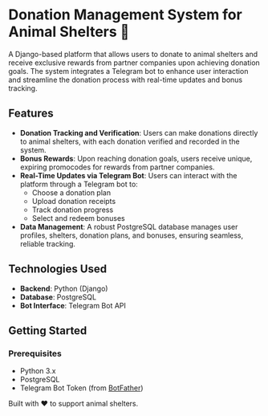 # Donation Management System for Animal Shelters 🐾

A Django-based platform that allows users to donate to animal shelters and receive exclusive rewards from partner companies upon achieving donation goals. The system integrates a Telegram bot to enhance user interaction and streamline the donation process with real-time updates and bonus tracking.

## Features

- **Donation Tracking and Verification**: Users can make donations directly to animal shelters, with each donation verified and recorded in the system.
- **Bonus Rewards**: Upon reaching donation goals, users receive unique, expiring promocodes for rewards from partner companies.
- **Real-Time Updates via Telegram Bot**: Users can interact with the platform through a Telegram bot to:
  - Choose a donation plan
  - Upload donation receipts
  - Track donation progress
  - Select and redeem bonuses
- **Data Management**: A robust PostgreSQL database manages user profiles, shelters, donation plans, and bonuses, ensuring seamless, reliable tracking.

## Technologies Used

- **Backend**: Python (Django)
- **Database**: PostgreSQL
- **Bot Interface**: Telegram Bot API

## Getting Started

### Prerequisites

- Python 3.x
- PostgreSQL
- Telegram Bot Token (from [BotFather](https://core.telegram.org/bots#botfather))



Built with ❤️ to support animal shelters.

